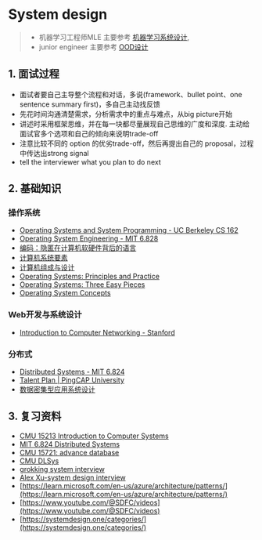 # System design

> - 机器学习工程师MLE 主要参考 [机器学习系统设计](./03_ml), 
> - junior engineer 主要参考 [OOD设计](./01_ood)


## 1. 面试过程

- 面试者要自己主导整个流程和对话，多说(framework、bullet point、one sentence summary first)，多自己主动找反馈
- 先花时间沟通清楚需求，分析需求中的重点与难点，从big picture开始
- 讲述时采用框架思维，并在每一块都尽量展现自己思维的广度和深度. 主动给面试官多个选项和自己的倾向来说明trade-off
- 注意比较不同的 option 的优劣trade-off，然后再提出自己的 proposal，过程中传达出strong signal
- tell the interviewer what you plan to do next


## 2. 基础知识

### 操作系统
- [Operating Systems and System Programming - UC Berkeley CS 162](https://github.com/Berkeley-CS162)
- [Operating System Engineering - MIT 6.828](https://pdos.csail.mit.edu/6.828/)
- [编码：隐匿在计算机软硬件背后的语言](https://book.douban.com/subject/4822685/)
- [计算机系统要素](https://book.douban.com/subject/1998341/)
- [计算机组成与设计](https://book.douban.com/subject/26604008/)
- [Operating Systems: Principles and Practice](https://book.douban.com/subject/25984145/)
- [Operating Systems: Three Easy Pieces](https://book.douban.com/subject/19973015/)
- [Operating System Concepts](https://book.douban.com/subject/10076960/)


### Web开发与系统设计
- [Introduction to Computer Networking - Stanford](https://lagunita.stanford.edu/courses/Engineering/Networking-SP/SelfPaced/about)


### 分布式
- [Distributed Systems - MIT 6.824](https://pdos.csail.mit.edu/6.824/schedule.html)
- [Talent Plan | PingCAP University](https://university.pingcap.com/talent-plan/)
- [数据密集型应用系统设计](https://book.douban.com/subject/30329536/)



## 3. 复习资料
- [CMU 15213 Introduction to Computer Systems](https://www.cs.cmu.edu/~213/)
- [MIT 6.824 Distributed Systems](https://pdos.csail.mit.edu/6.824/)
- [CMU 15721: advance database](https://15721.courses.cs.cmu.edu/)
- [CMU DLSys](https://catalyst.cs.cmu.edu/15-884-mlsys-sp21/)
- [grokking system interview](https://www.educative.io/courses/grokking-modern-system-design-interview-for-engineers-managers)
- [Alex Xu-system design interview](https://www.amazon.in/System-Design-Interview-Insiders-Guide-ebook/dp/B08B3FWYBX)
- [https://learn.microsoft.com/en-us/azure/architecture/patterns/](https://learn.microsoft.com/en-us/azure/architecture/patterns/)
- [https://www.youtube.com/@SDFC/videos](https://www.youtube.com/@SDFC/videos)
- [https://systemdesign.one/categories/](https://systemdesign.one/categories/)
